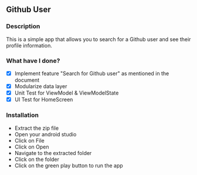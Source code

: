 ## Github User

### Description
This is a simple app that allows you to search for a Github user and see their profile information.

### What have I done?
- [x] Implement feature "Search for Github user" as mentioned in the document
- [x] Modularize data layer
- [x] Unit Test for ViewModel & ViewModelState
- [x] UI Test for HomeScreen

### Installation
- Extract the zip file
- Open your android studio
- Click on File
- Click on Open
- Navigate to the extracted folder
- Click on the folder
- Click on the green play button to run the app